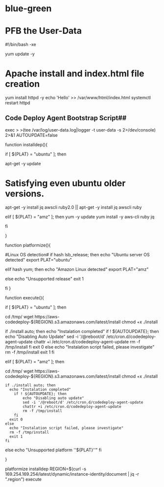 # blue-green


# PFB the User-Data

#!/bin/bash -xe

yum update -y

# Apache install and index.html file creation

yum install httpd -y
echo 'Hello' >> /var/www/html/index.html
systemctl restart httpd

## Code Deploy Agent Bootstrap Script##


exec > >(tee /var/log/user-data.log|logger -t user-data -s 2>/dev/console) 2>&1
AUTOUPDATE=false

function installdep(){

if [ ${PLAT} = "ubuntu" ]; then

  apt-get -y update
  # Satisfying even ubuntu older versions.
  apt-get -y install jq awscli ruby2.0 || apt-get -y install jq awscli ruby



elif [ ${PLAT} = "amz" ]; then
  yum -y update
  yum install -y aws-cli ruby jq

fi

}

function platformize(){

#Linux OS detection#
 if hash lsb_release; then
   echo "Ubuntu server OS detected"
   export PLAT="ubuntu"


elif hash yum; then
  echo "Amazon Linux detected"
  export PLAT="amz"

 else
   echo "Unsupported release"
   exit 1

 fi
}


function execute(){

if [ ${PLAT} = "ubuntu" ]; then

  cd /tmp/
  wget https://aws-codedeploy-${REGION}.s3.amazonaws.com/latest/install
  chmod +x ./install

  if ./install auto; then
    echo "Instalation completed"
      if ! ${AUTOUPDATE}; then
            echo "Disabling Auto Update"
            sed -i '/@reboot/d' /etc/cron.d/codedeploy-agent-update
            chattr +i /etc/cron.d/codedeploy-agent-update
            rm -f /tmp/install
      fi
    exit 0
  else
    echo "Instalation script failed, please investigate"
    rm -f /tmp/install
    exit 1
  fi

elif [ ${PLAT} = "amz" ]; then

  cd /tmp/
  wget https://aws-codedeploy-${REGION}.s3.amazonaws.com/latest/install
  chmod +x ./install

    if ./install auto; then
      echo "Instalation completed"
        if ! ${AUTOUPDATE}; then
            echo "Disabling auto update"
            sed -i '/@reboot/d' /etc/cron.d/codedeploy-agent-update
            chattr +i /etc/cron.d/codedeploy-agent-update
            rm -f /tmp/install
        fi
      exit 0
    else
      echo "Instalation script failed, please investigate"
      rm -f /tmp/install
      exit 1
    fi

else
  echo "Unsupported platform ''${PLAT}''"
fi

}

platformize
installdep
REGION=$(curl -s 169.254.169.254/latest/dynamic/instance-identity/document | jq -r ".region")
execute
